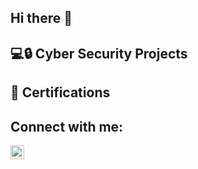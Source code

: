 ## Hi there 👋
<h2>💻🔒 Cyber Security Projects</h2>

<h2>📜 Certifications</h2>

<h2> Connect with me: </h2>

<a href="https://www.linkedin.com/in/yourprofile" target="_blank">
  <img align="left" alt="Farukh | LinkedIn" width="22px" src="https://cdn.jsdelivr.net/npm/simple-icons@v3/icons/linkedin.svg" />
</a>

